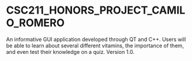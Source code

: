 # CSC211_HONORS_PROJECT_CAMILO_ROMERO
An informative GUI application developed through QT and C++.
Users will be able to learn about several different vitamins, the importance of them, and even test their knowledge on a quiz.
Version 1.0.
